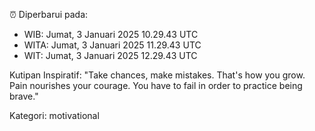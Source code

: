 ⏰ Diperbarui pada:
- WIB: Jumat, 3 Januari 2025 10.29.43 UTC
- WITA: Jumat, 3 Januari 2025 11.29.43 UTC
- WIT: Jumat, 3 Januari 2025 12.29.43 UTC

Kutipan Inspiratif:
"Take chances, make mistakes. That's how you grow. Pain nourishes your courage. You have to fail in order to practice being brave."


Kategori: motivational


